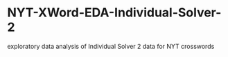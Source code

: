 # NYT-XWord-EDA-Individual-Solver-2
 exploratory data analysis of  Individual Solver 2 data for NYT crosswords

